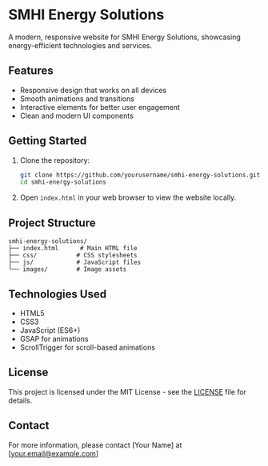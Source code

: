 # SMHI Energy Solutions

A modern, responsive website for SMHI Energy Solutions, showcasing energy-efficient technologies and services.

## Features

- Responsive design that works on all devices
- Smooth animations and transitions
- Interactive elements for better user engagement
- Clean and modern UI components

## Getting Started

1. Clone the repository:
   ```bash
   git clone https://github.com/yourusername/smhi-energy-solutions.git
   cd smhi-energy-solutions
   ```

2. Open `index.html` in your web browser to view the website locally.

## Project Structure

```
smhi-energy-solutions/
├── index.html      # Main HTML file
├── css/           # CSS stylesheets
├── js/            # JavaScript files
└── images/        # Image assets
```

## Technologies Used

- HTML5
- CSS3
- JavaScript (ES6+)
- GSAP for animations
- ScrollTrigger for scroll-based animations

## License

This project is licensed under the MIT License - see the [LICENSE](LICENSE) file for details.

## Contact

For more information, please contact [Your Name] at [your.email@example.com]
